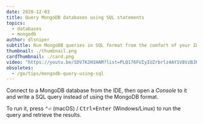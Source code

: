 ```yaml
---
date: 2020-12-03
title: Query MongoDB databases using SQL statements
topics:
  - databases
  - mongodb
author: dlsniper
subtitle: Run MongoDB queries in SQL format from the comfort of your IDE.
thumbnail: ./thumbnail.png
cardThumbnail: ./card.png
video: "https://youtu.be/SDV7K2H1HAM?list=PLQ176FUIyIUZrbrlz4AY1V8VzBJKZyVlW"
obsoletes:
  - /go/tips/mongodb-query-using-sql
---
```


Connect to a MongoDB database from the IDE, then open a _Console_ to it and write a SQL query instead of using the MongoDB format.

To run it, press <kbd>⌃⏎</kbd> (macOS) / <kbd>Ctrl+Enter</kbd> (Windows/Linux) to run the query and retrieve the results.
